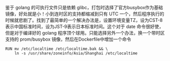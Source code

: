 鉴于 golang 的可执行文件只是依赖 glibc，打包时选择了官方busybox作为基础镜像，好处就是小！小到连时区的支持都缩减到只有 UTC 一个，然后程序执行的时候就悲剧了。找到了最简单的一个解决办法是，设置环境变量TZ，设为CST-8表示中国标准时间，设为JST-9表示日本标准时间。这个对于 date 命令很好使，但是对于编译好的 golang 程序顶个球用。只能选择另外一个办法，换一个带时区支持的 prom/busybox 镜像，然后在Dockerfile中增加一个命令
```
RUN mv /etc/localtime /etc/localtime.bak && \
    ln -s /usr/share/zoneinfo/Asia/Shanghai /etc/localtime
```